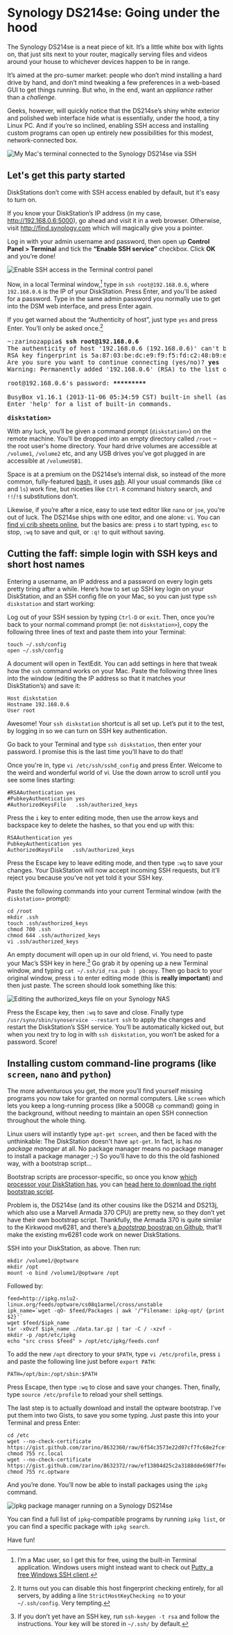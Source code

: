 # Synology DS214se: Going under the hood

The Synology DS214se is a neat piece of kit. It’s a little white box with lights on, that just sits next to your router, magically serving files and videos around your house to whichever devices happen to be in range.

It’s aimed at the pro-sumer market: people who don’t mind installing a hard drive by hand, and don’t mind tweaking a few preferences in a web-based GUI to get things running. But who, in the end, want an *appliance* rather than a *challenge*.

Geeks, however, will quickly notice that the DS214se’s shiny white exterior and polished web interface hide what is essentially, under the hood, a tiny Linux PC. And if you’re so inclined, enabling SSH access and installing custom programs can open up entirely new possibilities for this modest, network-connected box.

![My Mac's terminal connected to the Synology DS214se via SSH](/media/synology-ssh-session.jpg)

## Let's get this party started

DiskStations don’t come with SSH access enabled by default, but it's easy to turn on.

If you know your DiskStation’s IP address (in my case, <http://192.168.0.6:5000>), go ahead and visit it in a web browser. Otherwise, visit <http://find.synology.com> which will magically give you a pointer.

Log in with your admin username and password, then open up  **Control Panel > Terminal** and tick the **“Enable SSH service”** checkbox. Click **OK** and you’re done!

![Enable SSH access in the Terminal control panel](/media/synology-terminal-control-panel.png)

Now, in a local Terminal window,[^1] type in `ssh root@192.168.0.6`, where `192.168.0.6` is the IP of your DiskStation. Press Enter, and you'll be asked for a password. Type in the same admin password you normally use to get into the DSM web interface, and press Enter again.

If you get warned about the “Authenticity of host”, just type `yes` and press Enter. You’ll only be asked once.[^2]

<pre>
~:zarinozappia$ <b>ssh root@192.168.0.6</b>
The authenticity of host '192.168.0.6 (192.168.0.6)' can't be established.
RSA key fingerprint is 5a:87:03:be:dc:e9:f9:f5:fd:c2:48:b9:e4:67:80:f8.
Are you sure you want to continue connecting (yes/no)? <b>yes</b>
Warning: Permanently added '192.168.0.6' (RSA) to the list of known hosts.

root@192.168.0.6's password: <b>*********</b>

BusyBox v1.16.1 (2013-11-06 05:34:59 CST) built-in shell (ash)
Enter 'help' for a list of built-in commands.

<b>diskstation></b>
</pre>

With any luck, you‘ll be given a command prompt (`diskstation>`) on the remote machine. You’ll be dropped into an empty directory called `/root` – the root user's home directory. Your hard drive volumes are accessible at `/volume1`, `/volume2` etc, and any USB drives you’ve got plugged in are accessible at `/volumeUSB1`.

Space is at a premium on the DS214se’s internal disk, so instead of the more common, fully-featured [bash](https://en.wikipedia.org/wiki/Bash_%28Unix_shell%29), it uses [ash](https://en.wikipedia.org/wiki/Almquist_shell). All your usual commands (like `cd` and `ls`) work fine, but niceties like `Ctrl-R` command history search, and `!!`/`!$` substitutions don’t.

Likewise, if you’re after a nice, easy to use text editor like `nano` or `joe`, you’re out of luck. The DS214se ships with one editor, and one alone: `vi`. You can [find vi crib sheets online](https://www.google.com/search?q=how%20to%20use%20vi), but the basics are: press `i` to start typing, `esc` to stop, `:wq` to save and quit, or `:q!` to quit without saving.

## Cutting the faff: simple login with SSH keys and short host names

Entering a username, an IP address and a password on every login gets pretty tiring after a while. Here’s how to set up SSH key login on your DiskStation, and an SSH config file on your Mac, so you can just type `ssh diskstation` and start working:

Log out of your SSH session by typing `Ctrl-D` or `exit`. Then, once you’re back to your normal command prompt (ie: not `diskstation>`), copy the following three lines of text and paste them into your Terminal:

```
touch ~/.ssh/config
open ~/.ssh/config
```

A document will open in TextEdit. You can add settings in here that tweak how the `ssh` command works on your Mac. Paste the following three lines into the window (editing the IP address so that it matches your DiskStation’s) and save it:

```
Host diskstation
Hostname 192.168.0.6
User root
```

Awesome! Your `ssh diskstation` shortcut is all set up. Let’s put it to the test, by logging in so we can turn on SSH key authentication.

Go back to your Terminal and type `ssh diskstation`, then enter your password. I promise this is the last time you’ll have to do that!

Once you're in, type `vi /etc/ssh/sshd_config` and press Enter. Welcome to the weird and wonderful world of vi. Use the down arrow to scroll until you see some lines starting:

```
#RSAAuthentication yes
#PubkeyAuthentication yes
#AuthorizedKeysFile   .ssh/authorized_keys
```

Press the `i` key to enter editing mode, then use the arrow keys and backspace key to delete the hashes, so that you end up with this:

```
RSAAuthentication yes
PubkeyAuthentication yes
AuthorizedKeysFile   .ssh/authorized_keys
```

Press the Escape key to leave editing mode, and then type `:wq` to save your changes. Your DiskStation will now accept incoming SSH requests, but it’ll reject you because you’ve not yet told it your SSH key.

Paste the following commands into your current Terminal window (with the `diskstation>` prompt):

```
cd /root
mkdir .ssh
touch .ssh/authorized_keys
chmod 700 .ssh
chmod 644 .ssh/authorized_keys
vi .ssh/authorized_keys
```

An empty document will open up in our old friend, vi. You need to paste your Mac’s SSH key in here.[^3] Go grab it by opening up a new Terminal window, and typing `cat ~/.ssh/id_rsa.pub | pbcopy`. Then go back to your original window, press `i` to enter editing mode (this is **really important**) and then just paste. The screen should look something like this:

![Editing the authorized_keys file on your Synology NAS](/media/synology-authorized-keys.png)

Press the Escape key, then `:wq` to save and close. Finally type `/usr/syno/sbin/synoservice --restart ssh` to apply the changes and restart the DiskStation’s SSH service. You’ll be automatically kicked out, but when you next try to log in with `ssh diskstation`, you won’t be asked for a password. Score!

## Installing custom command-line programs (like `screen`, `nano` and `python`)

The more adventurous you get, the more you’ll find yourself missing programs you now take for granted on normal computers. Like `screen` which lets you keep a long-running process (like a 500GB `cp` command) going in the background, without needing to maintain an open SSH connection throughout the whole thing.

Linux users will instantly type `apt-get screen`, and then be faced with the unthinkable: The DiskStation doesn't have `apt-get`. In fact, is has *no package manager* at all. No package manager means no package manager to install a package manager ;-) So you’ll have to do this the old fashioned way, with a bootstrap script…

Bootstrap scripts are processor-specific, so once you know [which processor your DiskStation has](http://forum.synology.com/wiki/index.php/What_kind_of_CPU_does_my_NAS_have), you can [head here to download the right bootstrap script](http://forum.synology.com/wiki/index.php/Overview_on_modifying_the_Synology_Server,_bootstrap,_ipkg_etc).

Problem is, the DS214se (and its other cousins like the DS214 and DS213j, which also use a Marvell Armada 370 CPU) are pretty new, so they don’t yet have their own bootstrap script. Thankfully, the Armada 370 is quite similar to the Kirkwood mv6281, and there’s [a *bootstrap* boostrap on Github](https://github.com/trepmag/ds213j-optware-bootstrap), that’ll make the existing mv6281 code work on newer DiskStations.

SSH into your DiskStation, as above. Then run:

```
mkdir /volume1/@optware
mkdir /opt
mount -o bind /volume1/@optware /opt
```

Followed by:

```
feed=http://ipkg.nslu2-linux.org/feeds/optware/cs08q1armel/cross/unstable
ipk_name=`wget -qO- $feed/Packages | awk '/^Filename: ipkg-opt/ {print $2}'`
wget $feed/$ipk_name
tar -xOvzf $ipk_name ./data.tar.gz | tar -C / -xzvf -
mkdir -p /opt/etc/ipkg
echo "src cross $feed" > /opt/etc/ipkg/feeds.conf
```

To add the new `/opt` directory to your `$PATH`, type `vi /etc/profile`, press `i` and paste the following line just before `export PATH`:

```
PATH=/opt/bin:/opt/sbin:$PATH
```

Press Escape, then type `:wq` to close and save your changes. Then, finally, type `source /etc/profile` to reload your shell settings.

The last step is to actually download and install the optware bootstrap. I’ve put them into two Gists, to save you some typing. Just paste this into your Terminal and press Enter:

```
cd /etc
wget --no-check-certificate https://gist.github.com/zarino/8632360/raw/6f54c3573e22d07cf7fc68e2fcef4a50623fdff2/rc.local
chmod 755 rc.local
wget --no-check-certificate https://gist.github.com/zarino/8632372/raw/ef13804d25c2a3188dde698f7fede1f96a36c073/rc.optware
chmod 755 rc.optware
```

And you’re done. You’ll now be able to install packages using the `ipkg` command.

![ipkg package manager running on a Synology DS214se](/media/synology-ipkg.png)

You can find a full list of `ipkg`-compatible programs by running `ipkg list`, or you can find a specific package with `ipkg search`.

Have fun!

[^1]: I’m a Mac user, so I get this for free, using the built-in Terminal application. Windows users might instead want to check out [Putty, a free Windows SSH client](http://www.putty.org).

[^2]: It turns out you can disable this host fingerprint checking entirely, for all servers, by adding a line `StrictHostKeyChecking no` to your `~/.ssh/config`. Very tempting.

[^3]: If you don’t yet have an SSH key, run `ssh-keygen -t rsa` and follow the instructions. Your key will be stored in `~/.ssh/` by default.
